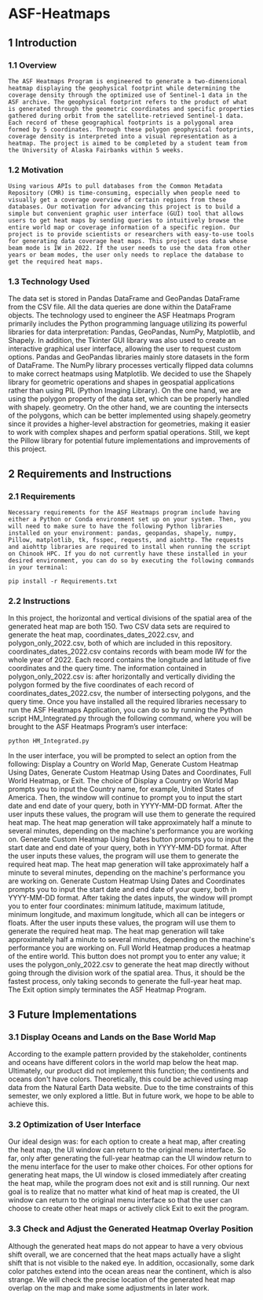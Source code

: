 # ASF-Heatmaps
## 1 Introduction
	
### 1.1 Overview
	The ASF Heatmaps Program is engineered to generate a two-dimensional heatmap displaying the geophysical footprint while determining the coverage density through the optimized use of Sentinel-1 data in the ASF archive. The geophysical footprint refers to the product of what is generated through the geometric coordinates and specific properties gathered during orbit from the satellite-retrieved Sentinel-1 data. Each record of these geographical footprints is a polygonal area formed by 5 coordinates. Through these polygon geophysical footprints, coverage density is interpreted into a visual representation as a heatmap. The project is aimed to be completed by a student team from the University of Alaska Fairbanks within 5 weeks.
	
### 1.2 Motivation
	Using various APIs to pull databases from the Common Metadata Repository (CMR) is time-consuming, especially when people need to visually get a coverage overview of certain regions from these databases. Our motivation for advancing this project is to build a simple but convenient graphic user interface (GUI) tool that allows users to get heat maps by sending queries to intuitively browse the entire world map or coverage information of a specific region. Our project is to provide scientists or researchers with easy-to-use tools for generating data coverage heat maps. This project uses data whose beam mode is IW in 2022. If the user needs to use the data from other years or beam modes, the user only needs to replace the database to get the required heat maps.

### 1.3 Technology Used
The data set is stored in Pandas DataFrame and GeoPandas DataFrame from the CSV file. All the data queries are done within the DataFrame objects. The technology used to engineer the ASF Heatmaps Program primarily includes the Python programming language utilizing its powerful libraries for data interpretation: Pandas, GeoPandas, NumPy, Matplotlib, and Shapely. In addition, the Tkinter GUI library was also used to create an interactive graphical user interface, allowing the user to request custom options.
Pandas and GeoPandas libraries mainly store datasets in the form of DataFrame. The NumPy library processes vertically flipped data columns to make correct heatmaps using Matplotlib. We decided to use the Shapely library for geometric operations and shapes in geospatial applications rather than using PIL (Python Imaging Library). On the one hand, we are using the polygon property of the data set, which can be properly handled with shapely. geometry. On the other hand, we are counting the intersects of the polygons, which can be better implemented using shapely.geometry since it provides a higher-level abstraction for geometries, making it easier to work with complex shapes and perform spatial operations. Still, we kept the Pillow library for potential future implementations and improvements of this project. 

## 2 Requirements and Instructions

### 2.1 Requirements
	Necessary requirements for the ASF Heatmaps program include having either a Python or Conda environment set up on your system. Then, you will need to make sure to have the following Python libraries installed on your environment: pandas, geopandas, shapely, numpy, Pillow, matplotlib, tk, fsspec, requests, and aiohttp. The requests and aiohttp libraries are required to install when running the script on Chinook HPC. If you do not currently have these installed in your desired environment, you can do so by executing the following commands in your terminal:
```
pip install -r Requirements.txt
```
### 2.2 Instructions
In this project, the horizontal and vertical divisions of the spatial area of the generated heat map are both 150. Two CSV data sets are required to generate the heat map, coordinates_dates_2022.csv, and polygon_only_2022.csv, both of which are included in this repository. coordinates_dates_2022.csv contains records with beam mode IW for the whole year of 2022. Each record contains the longitude and latitude of five coordinates and the query time. The information contained in polygon_only_2022.csv is: after horizontally and vertically dividing the polygon formed by the five coordinates of each record of coordinates_dates_2022.csv, the number of intersecting polygons, and the query time.
Once you have installed all the required libraries necessary to run the ASF Heatmaps Application, you can do so by running the Python script HM_Integrated.py through the following command, where you will be brought to the ASF Heatmaps Program’s user interface:
```
python HM_Integrated.py
```
In the user interface, you will be prompted to select an option from the following: Display a Country on World Map, Generate Custom Heatmap Using Dates, Generate Custom Heatmap Using Dates and Coordinates, Full World Heatmap, or Exit. 
The choice of Display a Country on World Map prompts you to input the Country name, for example, United States of America. Then, the window will continue to prompt you to input the start date and end date of your query, both in YYYY-MM-DD format. After the user inputs these values, the program will use them to generate the required heat map. The heat map generation will take approximately half a minute to several minutes, depending on the machine's performance you are working on.
Generate Custom Heatmap Using Dates button prompts you to input the start date and end date of your query, both in YYYY-MM-DD format. After the user inputs these values, the program will use them to generate the required heat map. The heat map generation will take approximately half a minute to several minutes, depending on the machine's performance you are working on.
Generate Custom Heatmap Using Dates and Coordinates prompts you to input the start date and end date of your query, both in YYYY-MM-DD format. After taking the dates inputs, the window will prompt you to enter four coordinates: minimum latitude, maximum latitude, minimum longitude, and maximum longitude, which all can be integers or floats. After the user inputs these values, the program will use them to generate the required heat map. The heat map generation will take approximately half a minute to several minutes, depending on the machine's performance you are working on.
Full World Heatmap produces a heatmap of the entire world. This button does not prompt you to enter any value; it uses the polygon_only_2022.csv to generate the heat map directly without going through the division work of the spatial area. Thus, it should be the fastest process, only taking seconds to generate the full-year heat map. 
The Exit option simply terminates the ASF Heatmap Program.

## 3 Future Implementations
	
### 3.1 Display Oceans and Lands on the Base World Map
According to the example pattern provided by the stakeholder, continents and oceans have different colors in the world map below the heat map. Ultimately, our product did not implement this function; the continents and oceans don't have colors. Theoretically, this could be achieved using map data from the Natural Earth Data website. Due to the time constraints of this semester, we only explored a little. But in future work, we hope to be able to achieve this.

### 3.2 Optimization of User Interface
Our ideal design was: for each option to create a heat map, after creating the heat map, the UI window can return to the original menu interface. So far, only after generating the full-year heatmap can the UI window return to the menu interface for the user to make other choices. For other options for generating heat maps, the UI window is closed immediately after creating the heat map, while the program does not exit and is still running. Our next goal is to realize that no matter what kind of heat map is created, the UI window can return to the original menu interface so that the user can choose to create other heat maps or actively click Exit to exit the program.

### 3.3 Check and Adjust the Generated Heatmap Overlay Position
Although the generated heat maps do not appear to have a very obvious shift overall, we are concerned that the heat maps actually have a slight shift that is not visible to the naked eye. In addition, occasionally, some dark color patches extend into the ocean areas near the continent, which is also strange. We will check the precise location of the generated heat map overlap on the map and make some adjustments in later work.
